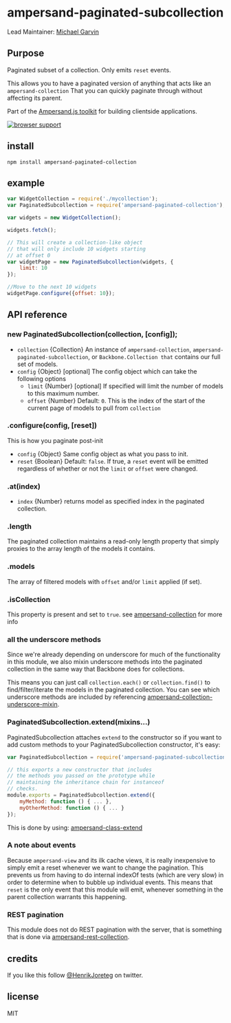 # ampersand-paginated-subcollection

Lead Maintainer: [Michael Garvin](https://github.com/wraithgar)

## Purpose

Paginated subset of a collection. Only emits `reset` events.

This allows you to have a paginated version of anything that acts like
an `ampersand-collection` That you can quickly paginate through without
affecting its parent.

<!-- starthide -->
Part of the [Ampersand.js toolkit](http://ampersandjs.com) for building clientside applications.
<!-- endhide -->

[![browser support](https://ci.testling.com/ampersandjs/ampersand-paginated-collection.png)
](https://ci.testling.com/ampersandjs/ampersand-paginated-collection)

## install

```
npm install ampersand-paginated-collection
```

## example

```javascript
var WidgetCollection = require('./mycollection');
var PaginatedSubcollection = require('ampersand-paginated-collection');

var widgets = new WidgetCollection();

widgets.fetch();

// This will create a collection-like object
// that will only include 10 widgets starting
// at offset 0
var widgetPage = new PaginatedSubcollection(widgets, {
    limit: 10
});

//Move to the next 10 widgets
widgetPage.configure({offset: 10});
```
## API reference

### new PaginatedSubcollection(collection, [config]);

* `collection` {Collection} An instance of `ampersand-collection`, `ampersand-paginated-subcollection`, or `Backbone.Collection that` contains our full set of models.
* `config` {Object} [optional] The config object which can take the following options
    * `limit` {Number} [optional] If specified will limit the number of models to this maximum number.
    * `offset` {Number} Default: `0`. This is the index of the start of the current page of models to pull from `collection`

### .configure(config, [reset])

This is how you paginate post-init

* `config` {Object} Same config object as what you pass to init.
* `reset` {Boolean} Default: `false`. If true, a `reset` event will be emitted regardless of whether or not the `limit` or `offset` were changed.

### .at(index)

* `index` {Number} returns model as specified index in the paginated collection.

### .length

The paginated collection maintains a read-only length property that simply proxies to the array length of the models it contains.

### .models

The array of filtered models with `offset` and/or `limit` applied (if set).

### .isCollection

This property is present and set to `true`. see [ampersand-collection](https://github.com/AmpersandJS/ampersand-collection#a-quick-note-about-instanceof-checks) for more info

### all the underscore methods

Since we're already depending on underscore for much of the functionality in this module, we also mixin underscore methods into the paginated collection in the same way that Backbone does for collections.

This means you can just call `collection.each()` or `collection.find()` to find/filter/iterate the models in the paginated collection. You can see which underscore methods are included by referencing [ampersand-collection-underscore-mixin](https://github.com/AmpersandJS/ampersand-collection-underscore-mixin).

### PaginatedSubcollection.extend(mixins...)

PaginatedSubcollection attaches `extend` to the constructor so if you want to add custom methods to your PaginatedSubcollection constructor, it's easy:

```javascript
var PaginatedSubcollection = require('ampersand-paginated-subcollection');

// this exports a new constructor that includes
// the methods you passed on the prototype while
// maintaining the inheritance chain for instanceof
// checks.
module.exports = PaginatedSubcollection.extend({
    myMethod: function () { ... },
    myOtherMethod: function () { ... }
});
```

This is done by using: [ampersand-class-extend](https://github.com/AmpersandJS/ampersand-class-extend)

### A note about events

Because `ampersand-view` and its ilk cache views, it is really
inexpensive to simply emit a reset whenever we want to change the
pagination.  This prevents us from having to do internal indexOf tests
(which are very slow) in order to determine when to bubble up individual
events. This means that `reset` is the only event that this module will
emit, whenever something in the parent collection warrants this
happening.

### REST pagination

This module does not do REST pagination with the server, that is
something that is done via [ampersand-rest-collection](https://github.com/AmpersandJS/ampersand-rest-collection).

## credits

If you like this follow [@HenrikJoreteg](http://twitter.com/henrikjoreteg) on twitter.

## license

MIT
